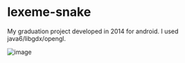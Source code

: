 # lexeme-snake
My graduation project developed in 2014 for android. I used java6/libgdx/opengl.

![image](https://user-images.githubusercontent.com/94480351/180488109-d4f0cfd9-1e2e-4eab-a6cf-5283e995c0df.png)
